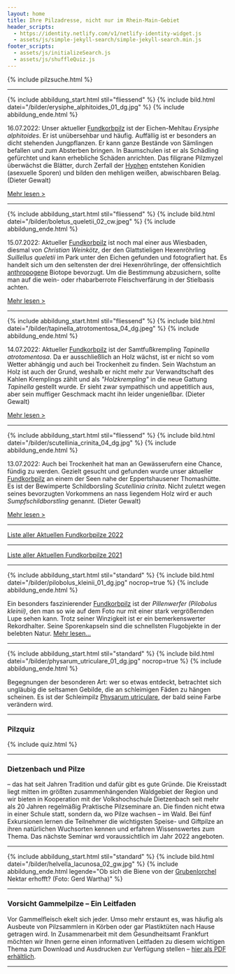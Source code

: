 ```yaml
---
layout: home
title: Ihre Pilzadresse, nicht nur im Rhein-Main-Gebiet
header_scripts:
  - https://identity.netlify.com/v1/netlify-identity-widget.js
  - assets/js/simple-jekyll-search/simple-jekyll-search.min.js
footer_scripts:
  - assets/js/initializeSearch.js
  - assets/js/shuffleQuiz.js
---
```

{% include pilzsuche.html %}

- - -

{% include abbildung_start.html stil="fliessend" %}
{% include bild.html datei="/bilder/erysiphe_alphitoides_01_dg.jpg" %}
{% include abbildung_ende.html %}

16.07.2022: Unser aktueller [Fundkorbpilz](AA "Glossar-") ist der Eichen-Mehltau *Erysiphe alphitoides*. Er ist unübersehbar und häufig. Auffällig ist er besonders an dicht stehenden Jungpflanzen. Er kann ganze Bestände von Sämlingen befallen und zum Absterben bringen. In Baumschulen ist er als Schädling gefürchtet und kann erhebliche Schäden anrichten. Das filigrane Pilzmyzel überwächst die Blätter, durch Zerfall der [Hyphen](Hyphen "Glossar") entstehen Konidien (asexuelle Sporen) und bilden den mehligen weißen, abwischbaren Belag. (Dieter Gewalt)

[Mehr lesen >](/pilze/erysiphe-alphitoides-eichen-mehltau)

<div style="clear:  both"></div>

- - -

{% include abbildung_start.html stil="fliessend" %}
{% include bild.html datei="/bilder/boletus_queletii_02_cw.jpeg" %}
{% include abbildung_ende.html %}

15.07.2022: Aktueller [Fundkorbpilz](AA "Glossar-") ist noch mal einer aus Wiesbaden, diesmal von *Christian Weinkötz*, der den Glattstieligen Hexenröhrling *Suillellus queletii* im Park unter den Eichen gefunden und fotografiert hat. Es handelt sich um den seltensten der drei Hexenröhrlinge, der offensichtlich [anthropogene](anthropogen "Glossar") Biotope bevorzugt. Um die Bestimmung abzusichern, sollte man auf die wein- oder rhabarberrote Fleischverfärung in der Stielbasis achten.

[Mehr lesen >](/pilze/boletus-queletii-glattstieliger-hexenröhrling)

<div style="clear:  both"></div>

- - -

{% include abbildung_start.html stil="fliessend" %}
{% include bild.html datei="/bilder/tapinella_atrotomentosa_04_dg.jpeg" %}
{% include abbildung_ende.html %}

14.07.2022: Aktueller [Fundkorbpilz](AA "Glossar-") ist der  Samtfußkrempling *Tapinella atrotomentosa*. Da er ausschließlich an Holz wächst, ist er nicht so vom Wetter abhängig und  auch bei Trockenheit zu finden. Sein Wachstum an Holz ist auch der Grund, weshalb er nicht mehr zur Verwandtschaft des Kahlen Kremplings zählt und als *"Holzkrempling"* in die neue Gattung *Tapinella* gestellt wurde. Er sieht zwar sympathisch und appetitlich aus, aber sein muffiger Geschmack macht ihn leider ungenießbar. (Dieter Gewalt)

[Mehr lesen >](/pilze/tapinella-atrotomentosa-samtfußkrempling)

<div style="clear:  both"></div>

- - -

{% include abbildung_start.html stil="fliessend" %}
{% include bild.html datei="/bilder/scutellinia_crinita_04_dg.jpg" %}
{% include abbildung_ende.html %}

13.07.2022: Auch bei Trockenheit hat man an Gewässerufern eine Chance, fündig zu werden. Gezielt gesucht und gefunden wurde unser aktueller [Fundkorbpilz](AA "Glossar-") an einem der Seen nahe der Eppertshausener Thomashütte. Es ist der Bewimperte Schildborsling  *Scutellinia crinita*. Nicht zuletzt wegen seines bevorzugten Vorkommens an nass liegendem Holz wird er auch *Sumpfschildborstling* genannt. (Dieter Gewalt)

[Mehr lesen >](/pilze/scutellinia-crinita-bewimperter-schildborstling-sumpfschildborstling)

<div style="clear:  both"></div>

- - -

[Liste aller Aktuellen Fundkorbpilze 2022](/artikel/liste-aller-aktuellen-fundkorbpilze-2022.html)

- - -

[Liste aller Aktuellen Fundkorbpilze 2021](/artikel/liste-aller-aktuellen-fundkorbpilze-2021.html)

- - -

{% include abbildung_start.html stil="standard" %}
{% include bild.html datei="/bilder/pilobolus_kleinii_01_dg.jpg" nocrop=true %}
{% include abbildung_ende.html %}

Ein besonders faszinierender [Fundkorbpilz](AA "Glossar-") ist der *Pillenwerfer (Pilobolus kleinii)*, den man so wie auf dem Foto nur mit einer stark vergrößernden Lupe sehen kann. Trotz seiner Winzigkeit ist er ein bemerkenswerter Rekordhalter. Seine Sporenkapseln sind die schnellsten Flugobjekte in der belebten Natur. [Mehr lesen...](/pilze/pilobolus-kleinii-pillenwerfer)

- - -

{% include abbildung_start.html stil="standard" %}
{% include bild.html datei="/bilder/physarum_utriculare_01_dg.jpg" nocrop=true %}
{% include abbildung_ende.html %}

Begegnungen der besonderen Art: wer so etwas entdeckt, betrachtet sich ungläubig die seltsamen Gebilde, die an schleimigen Fäden zu hängen scheinen. Es ist der Schleimpilz [Physarum utriculare](/pilze/physarum-utriculare-fadenfruchtschleimpilz), der bald seine Farbe verändern wird.

- - -

### Pilzquiz

{% include quiz.html %}

- - -

### Dietzenbach und Pilze

– das hat seit Jahren Tradition und dafür gibt es gute Gründe. Die Kreisstadt liegt mitten im größten zusammenhängenden Waldgebiet der Region und wir bieten in Kooperation mit der Volkshochschule Dietzenbach seit mehr als 20 Jahren regelmäßig Praktische Pilzseminare an. Die finden nicht etwa in einer Schule statt, sondern da, wo Pilze wachsen – im Wald. Bei fünf Exkursionen lernen die Teilnehmer die wichtigsten Speise- und Giftpilze an ihren natürlichen Wuchsorten kennen und erfahren Wissenswertes zum Thema. Das nächste Seminar wrd voraussichtlich im Jahr 2022 angeboten.  

- - -

{% include abbildung_start.html stil="standard" %}
{% include bild.html datei="/bilder/helvella_lacunosa_02_gw.jpg" %}
{% include abbildung_ende.html legende="Ob sich die Biene von der <a href='/pilze/helvella-lacunosa-grubenlorchel'>Grubenlorchel</a> Nektar erhofft?  (Foto: Gerd Wartha)" %}

- - -

### Vorsicht Gammelpilze – Ein Leitfaden

Vor Gammelfleisch ekelt sich jeder. Umso mehr erstaunt es, was häufig als Ausbeute von Pilzsammlern in Körben oder gar Plastiktüten nach Hause getragen wird. In Zusammenarbeit mit dem Gesundheitsamt Frankfurt möchten wir Ihnen gerne einen informativen Leitfaden zu diesem wichtigen Thema zum Download und Ausdrucken zur Verfügung stellen – [hier als PDF erhältlich](/assets/docs/Fundkorb.de-Gammelpilze.pdf).

- - -